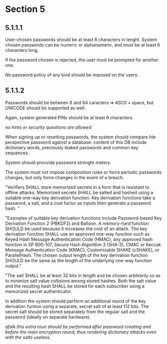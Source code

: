 # Section 5

## 5.1.1.1
User-chosen passwords should be at least 8 characters in lenght.
System chosen passwords can be numeric or alphanumeric, and must be at least 6 characters long.

If the password chosen is rejected, the user must be prompted for another one.

*No* password policy of any kind should be imposed on the users.

## 5.1.1.2

Passwords should be between 8 and 64 caracters => ASCII + space, but UNICODE should be supported as well.

Again, system generated PINs should be at least 6 characters.

*no hints or security questions are allowed*

When signing up or resetting passwords, the system should compare hte perspective password against a database: content of this DB include dictionary words, previously leaked passwords and common key sequences.

System should provvide password strenght meters.

The system must not impose composition rules or force periodic passwords changes, but only force changes in the event of a breach.

"Verifiers SHALL store memorized secrets in a form that is resistant to offline attacks. Memorized secrets SHALL be salted and hashed using a suitable one-way key derivation function. Key derivation functions take a password, a salt, and a cost factor as inputs then generate a password hash. "

"Examples of suitable key derivation functions include Password-based Key Derivation Function 2 (PBKDF2) and Balloon. A memory-hard function SHOULD be used because it increases the cost of an attack. The key derivation function SHALL use an approved one-way function such as Keyed Hash Message Authentication Code (HMAC), any approved hash function in SP 800-107, Secure Hash Algorithm 3 (SHA-3), CMAC or Keccak Message Authentication Code (KMAC), Customizable SHAKE (cSHAKE), or ParallelHash. The chosen output length of the key derivation function SHOULD be the same as the length of the underlying one-way function output."

"The salt SHALL be at least 32 bits in length and be chosen arbitrarily so as to minimize salt value collisions among stored hashes. Both the salt value and the resulting hash SHALL be stored for each subscriber using a memorized secret authenticator.

In addition the system should perform an additional round of the key derivation funtion using a separate, secret salt of at least 112 bits. The secret salt should be stored separately from the regular salt and the password (ideally on separate hardware).

*afaik this extra roun should be performed after password creating and before the main encryption round, thus rendering dictionary attacks even with the salts useless.*
